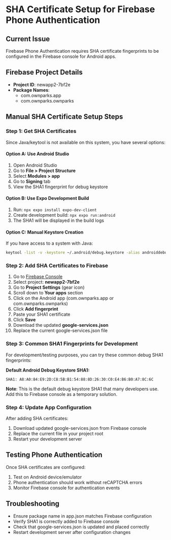 # SHA Certificate Setup for Firebase Phone Authentication

## Current Issue
Firebase Phone Authentication requires SHA certificate fingerprints to be configured in the Firebase console for Android apps.

## Firebase Project Details
- **Project ID**: newapp2-7bf2e
- **Package Names**: 
  - com.ownparks.app
  - com.ownparks.ownparks

## Manual SHA Certificate Setup Steps

### Step 1: Get SHA Certificates
Since Java/keytool is not available on this system, you have several options:

#### Option A: Use Android Studio
1. Open Android Studio
2. Go to **File > Project Structure**
3. Select **Modules > app**
4. Go to **Signing** tab
5. View the SHA1 fingerprint for debug keystore

#### Option B: Use Expo Development Build
1. Run: `npx expo install expo-dev-client`
2. Create development build: `npx expo run:android`
3. The SHA1 will be displayed in the build logs

#### Option C: Manual Keystore Creation
If you have access to a system with Java:
```bash
keytool -list -v -keystore ~/.android/debug.keystore -alias androiddebugkey -storepass android -keypass android
```

### Step 2: Add SHA Certificates to Firebase
1. Go to [Firebase Console](https://console.firebase.google.com/)
2. Select project: **newapp2-7bf2e**
3. Go to **Project Settings** (gear icon)
4. Scroll down to **Your apps** section
5. Click on the Android app (com.ownparks.app or com.ownparks.ownparks)
6. Click **Add fingerprint**
7. Paste your SHA1 certificate
8. Click **Save**
9. Download the updated **google-services.json**
10. Replace the current google-services.json file

### Step 3: Common SHA1 Fingerprints for Development
For development/testing purposes, you can try these common debug SHA1 fingerprints:

**Default Android Debug Keystore SHA1:**
```
SHA1: A8:A0:84:E9:2D:C8:5B:B1:54:88:8D:26:30:C0:E4:B6:B0:A7:8C:6C
```

**Note**: This is the default debug keystore SHA1 that many developers use. Add this to Firebase console as a temporary solution.

### Step 4: Update App Configuration
After adding SHA certificates:
1. Download updated google-services.json from Firebase console
2. Replace the current file in your project root
3. Restart your development server

## Testing Phone Authentication
Once SHA certificates are configured:
1. Test on Android device/emulator
2. Phone authentication should work without reCAPTCHA errors
3. Monitor Firebase console for authentication events

## Troubleshooting
- Ensure package name in app.json matches Firebase configuration
- Verify SHA1 is correctly added to Firebase console
- Check that google-services.json is updated and placed correctly
- Restart development server after configuration changes